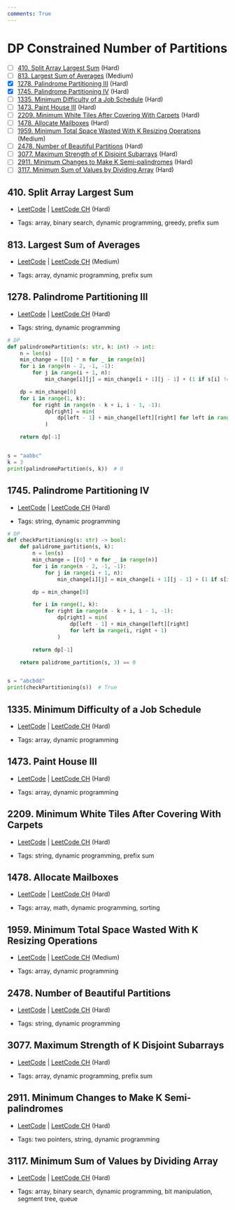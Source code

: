 ```yaml
---
comments: True
---
```


# DP Constrained Number of Partitions

- [ ] [410. Split Array Largest Sum](https://leetcode.cn/problems/split-array-largest-sum/) (Hard)
- [ ] [813. Largest Sum of Averages](https://leetcode.cn/problems/largest-sum-of-averages/) (Medium)
- [x] [1278. Palindrome Partitioning III](https://leetcode.cn/problems/palindrome-partitioning-iii/) (Hard)
- [x] [1745. Palindrome Partitioning IV](https://leetcode.cn/problems/palindrome-partitioning-iv/) (Hard)
- [ ] [1335. Minimum Difficulty of a Job Schedule](https://leetcode.cn/problems/minimum-difficulty-of-a-job-schedule/) (Hard)
- [ ] [1473. Paint House III](https://leetcode.cn/problems/paint-house-iii/) (Hard)
- [ ] [2209. Minimum White Tiles After Covering With Carpets](https://leetcode.cn/problems/minimum-white-tiles-after-covering-with-carpets/) (Hard)
- [ ] [1478. Allocate Mailboxes](https://leetcode.cn/problems/allocate-mailboxes/) (Hard)
- [ ] [1959. Minimum Total Space Wasted With K Resizing Operations](https://leetcode.cn/problems/minimum-total-space-wasted-with-k-resizing-operations/) (Medium)
- [ ] [2478. Number of Beautiful Partitions](https://leetcode.cn/problems/number-of-beautiful-partitions/) (Hard)
- [ ] [3077. Maximum Strength of K Disjoint Subarrays](https://leetcode.cn/problems/maximum-strength-of-k-disjoint-subarrays/) (Hard)
- [ ] [2911. Minimum Changes to Make K Semi-palindromes](https://leetcode.cn/problems/minimum-changes-to-make-k-semi-palindromes/) (Hard)
- [ ] [3117. Minimum Sum of Values by Dividing Array](https://leetcode.cn/problems/minimum-sum-of-values-by-dividing-array/) (Hard)

## 410. Split Array Largest Sum

-   [LeetCode](https://leetcode.com/problems/split-array-largest-sum/) | [LeetCode CH](https://leetcode.cn/problems/split-array-largest-sum/) (Hard)

-   Tags: array, binary search, dynamic programming, greedy, prefix sum

## 813. Largest Sum of Averages

-   [LeetCode](https://leetcode.com/problems/largest-sum-of-averages/) | [LeetCode CH](https://leetcode.cn/problems/largest-sum-of-averages/) (Medium)

-   Tags: array, dynamic programming, prefix sum

## 1278. Palindrome Partitioning III

-   [LeetCode](https://leetcode.com/problems/palindrome-partitioning-iii/) | [LeetCode CH](https://leetcode.cn/problems/palindrome-partitioning-iii/) (Hard)

-   Tags: string, dynamic programming

```python title="1278. Palindrome Partitioning III - Python Solution"
# DP
def palindromePartition(s: str, k: int) -> int:
    n = len(s)
    min_change = [[0] * n for _ in range(n)]
    for i in range(n - 2, -1, -1):
        for j in range(i + 1, n):
            min_change[i][j] = min_change[i + 1][j - 1] + (1 if s[i] != s[j] else 0)

    dp = min_change[0]
    for i in range(1, k):
        for right in range(n - k + i, i - 1, -1):
            dp[right] = min(
                dp[left - 1] + min_change[left][right] for left in range(i, right + 1)
            )

    return dp[-1]


s = "aabbc"
k = 3
print(palindromePartition(s, k))  # 0

```

## 1745. Palindrome Partitioning IV

-   [LeetCode](https://leetcode.com/problems/palindrome-partitioning-iv/) | [LeetCode CH](https://leetcode.cn/problems/palindrome-partitioning-iv/) (Hard)

-   Tags: string, dynamic programming

```python title="1745. Palindrome Partitioning IV - Python Solution"
# DP
def checkPartitioning(s: str) -> bool:
    def palidrome_partition(s, k):
        n = len(s)
        min_change = [[0] * n for _ in range(n)]
        for i in range(n - 2, -1, -1):
            for j in range(i + 1, n):
                min_change[i][j] = min_change[i + 1][j - 1] + (1 if s[i] != s[j] else 0)

        dp = min_change[0]

        for i in range(1, k):
            for right in range(n - k + i, i - 1, -1):
                dp[right] = min(
                    dp[left - 1] + min_change[left][right]
                    for left in range(i, right + 1)
                )

        return dp[-1]

    return palidrome_partition(s, 3) == 0


s = "abcbdd"
print(checkPartitioning(s))  # True

```

## 1335. Minimum Difficulty of a Job Schedule

-   [LeetCode](https://leetcode.com/problems/minimum-difficulty-of-a-job-schedule/) | [LeetCode CH](https://leetcode.cn/problems/minimum-difficulty-of-a-job-schedule/) (Hard)

-   Tags: array, dynamic programming

## 1473. Paint House III

-   [LeetCode](https://leetcode.com/problems/paint-house-iii/) | [LeetCode CH](https://leetcode.cn/problems/paint-house-iii/) (Hard)

-   Tags: array, dynamic programming

## 2209. Minimum White Tiles After Covering With Carpets

-   [LeetCode](https://leetcode.com/problems/minimum-white-tiles-after-covering-with-carpets/) | [LeetCode CH](https://leetcode.cn/problems/minimum-white-tiles-after-covering-with-carpets/) (Hard)

-   Tags: string, dynamic programming, prefix sum

## 1478. Allocate Mailboxes

-   [LeetCode](https://leetcode.com/problems/allocate-mailboxes/) | [LeetCode CH](https://leetcode.cn/problems/allocate-mailboxes/) (Hard)

-   Tags: array, math, dynamic programming, sorting

## 1959. Minimum Total Space Wasted With K Resizing Operations

-   [LeetCode](https://leetcode.com/problems/minimum-total-space-wasted-with-k-resizing-operations/) | [LeetCode CH](https://leetcode.cn/problems/minimum-total-space-wasted-with-k-resizing-operations/) (Medium)

-   Tags: array, dynamic programming

## 2478. Number of Beautiful Partitions

-   [LeetCode](https://leetcode.com/problems/number-of-beautiful-partitions/) | [LeetCode CH](https://leetcode.cn/problems/number-of-beautiful-partitions/) (Hard)

-   Tags: string, dynamic programming

## 3077. Maximum Strength of K Disjoint Subarrays

-   [LeetCode](https://leetcode.com/problems/maximum-strength-of-k-disjoint-subarrays/) | [LeetCode CH](https://leetcode.cn/problems/maximum-strength-of-k-disjoint-subarrays/) (Hard)

-   Tags: array, dynamic programming, prefix sum

## 2911. Minimum Changes to Make K Semi-palindromes

-   [LeetCode](https://leetcode.com/problems/minimum-changes-to-make-k-semi-palindromes/) | [LeetCode CH](https://leetcode.cn/problems/minimum-changes-to-make-k-semi-palindromes/) (Hard)

-   Tags: two pointers, string, dynamic programming

## 3117. Minimum Sum of Values by Dividing Array

-   [LeetCode](https://leetcode.com/problems/minimum-sum-of-values-by-dividing-array/) | [LeetCode CH](https://leetcode.cn/problems/minimum-sum-of-values-by-dividing-array/) (Hard)

-   Tags: array, binary search, dynamic programming, bit manipulation, segment tree, queue
